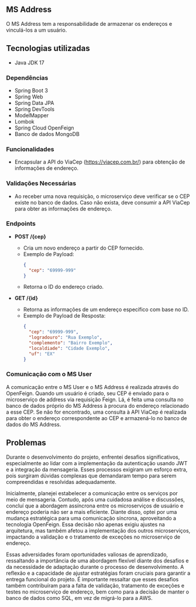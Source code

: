 ## MS Address

O MS Address tem a responsabilidade de armazenar os endereços e vinculá-los a um usuário.
## Tecnologias utilizadas
- Java JDK 17

### Dependências
- Spring Boot 3
- Spring Web
- Spring Data JPA
- Spring DevTools
- ModelMapper
- Lombok
- Spring Cloud OpenFeign
- Banco de dados MongoDB

### Funcionalidades

- Encapsular a API do ViaCep (https://viacep.com.br/) para obtenção de informações de endereço.

### Validações Necessárias

- Ao receber uma nova requisição, o microserviço deve verificar se o CEP existe no banco de dados. Caso não exista, deve consumir a API ViaCep para obter as informações de endereço.

### Endpoints

- **POST /{cep}**
  - Cria um novo endereço a partir do CEP fornecido.
  - Exemplo de Payload: 
    ```json
    {
      "cep": "69999-999"
    }
    ```
  - Retorna o ID do endereço criado.
  
- **GET /{id}**
  - Retorna as informações de um endereço específico com base no ID.
  - Exemplo de Payload de Resposta:
    ```json
    {
      "cep": "69999-999",
      "logradouro": "Rua Exemplo",
      "complemento": "Bairro Exemplo",
      "localdiade": "Cidade Exemplo",
      "uf": "EX"
    }
    ```

### Comunicação com o MS User

A comunicação entre o MS User e o MS Address é realizada através do OpenFeign. Quando um usuário é criado, seu CEP é enviado para o microserviço de address via requisição Feign. Lá, é feita uma consulta no banco de dados próprio do MS Address à procura do endereço relacionado a esse CEP. Se não for encontrado, uma consulta à API ViaCep é realizada para obter o endereço correspondente ao CEP e armazená-lo no banco de dados do MS Address.

## Problemas


Durante o desenvolvimento do projeto, enfrentei desafios significativos, especialmente ao lidar com a implementação da autenticação usando JWT e a integração da mensageria. Esses processos exigiram um esforço extra, pois surgiram dúvidas complexas que demandaram tempo para serem compreendidas e resolvidas adequadamente.

Inicialmente, planejei estabelecer a comunicação entre os serviços por meio de mensageria. Contudo, após uma cuidadosa análise e discussões, concluí que a abordagem assíncrona entre os microserviços de usuário e endereço poderia não ser a mais eficiente. Diante disso, optei por uma mudança estratégica para uma comunicação síncrona, aproveitando a tecnologia OpenFeign. Essa decisão não apenas exigiu ajustes na arquitetura, mas também afetou a implementação dos outros microserviços, impactando a validação e o tratamento de exceções no microserviço de endereço.

Essas adversidades foram oportunidades valiosas de aprendizado, ressaltando a importância de uma abordagem flexível diante dos desafios e da necessidade de adaptação durante o processo de desenvolvimento. A reflexão e a capacidade de ajustar estratégias foram cruciais para garantir a entrega funcional do projeto. É importante ressaltar que esses desafios também contribuíram para a falta de validação, tratamento de exceções e testes no microserviço de endereço, bem como para a decisão de manter o banco de dados como SQL, em vez de migrá-lo para a AWS.
